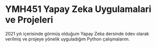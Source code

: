 # YMH451 Yapay Zeka Uygulamalari ve Projeleri 

2021 yılı içerisinde görmüş olduğum Yapay Zeka dersinde ödev olarak verilmiş ve projeye yönelik uyguladığım Python çalışmalarım.
